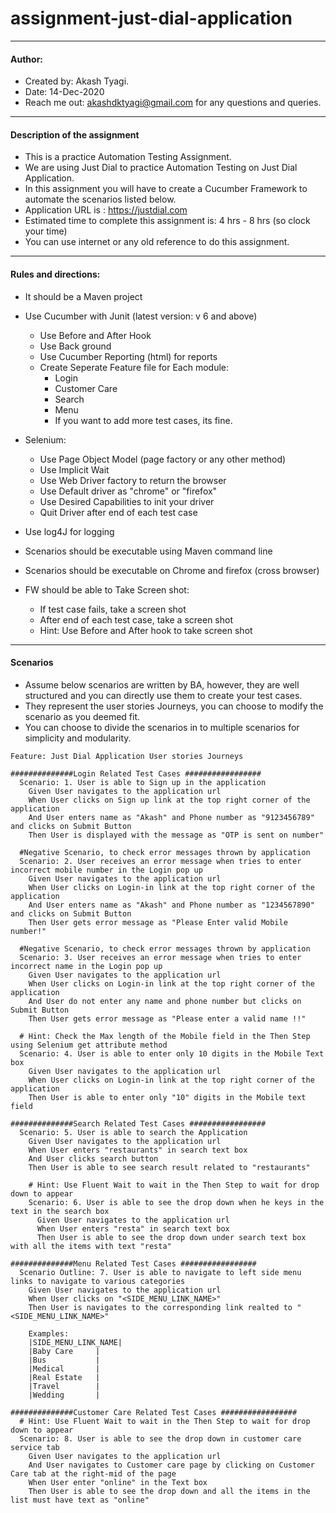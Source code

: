 # assignment-just-dial-application
---

#### Author:
* Created by: Akash Tyagi. 
* Date: 14-Dec-2020
* Reach me out: akashdktyagi@gmail.com for any questions and queries.

---

#### Description of the assignment
* This is a practice Automation Testing Assignment. 
* We are using Just Dial to practice Automation Testing on Just Dial Application.
* In this assignment you will have to create a Cucumber Framework to automate the scenarios listed below.
* Application URL is : https://justdial.com
* Estimated time to complete this assignment is: 4 hrs - 8 hrs (so clock your time)
* You can use internet or any old reference to do this assignment.

---

#### Rules and directions: 

* It should be a Maven project
* Use Cucumber with Junit (latest version: v 6 and above)
  * Use Before and After Hook
  * Use Back ground
  * Use Cucumber Reporting (html) for reports 
  * Create Seperate Feature file for Each module:
    * Login
    * Customer Care
    * Search
    * Menu
    * If you want to add more test cases, its fine.
    
* Selenium:
    * Use Page Object Model (page factory or any other method)
    * Use Implicit Wait
    * Use Web Driver factory to return the browser
    * Use Default driver as "chrome" or "firefox"
    * Use Desired Capabilities to init your driver
    * Quit Driver after end of each test case
    
* Use log4J for logging
* Scenarios should be executable using Maven command line
* Scenarios should be executable on Chrome and firefox (cross browser)
* FW should be able to Take Screen shot:
  * If test case fails, take a screen shot
  * After end of each test case, take a screen shot
  * Hint: Use Before and After hook to take screen shot

---

#### Scenarios 
* Assume below scenarios are written by BA, however, they are well structured and you can directly use them to create your test cases.
* They represent the user stories Journeys, you can choose to modify the scenario as you deemed fit.
* You can choose to divide the scenarios in to multiple scenarios for simplicity and modularity.

```gherkin
Feature: Just Dial Application User stories Journeys

##############Login Related Test Cases #################
  Scenario: 1. User is able to Sign up in the application
    Given User navigates to the application url
    When User clicks on Sign up link at the top right corner of the application
    And User enters name as "Akash" and Phone number as "9123456789" and clicks on Submit Button
    Then User is displayed with the message as "OTP is sent on number"

  #Negative Scenario, to check error messages thrown by application
  Scenario: 2. User receives an error message when tries to enter incorrect mobile number in the Login pop up
    Given User navigates to the application url
    When User clicks on Login-in link at the top right corner of the application
    And User enters name as "Akash" and Phone number as "1234567890" and clicks on Submit Button
    Then User gets error message as "Please Enter valid Mobile number!"

  #Negative Scenario, to check error messages thrown by application
  Scenario: 3. User receives an error message when tries to enter incorrect name in the Login pop up
    Given User navigates to the application url
    When User clicks on Login-in link at the top right corner of the application
    And User do not enter any name and phone number but clicks on Submit Button
    Then User gets error message as "Please enter a valid name !!"

  # Hint: Check the Max length of the Mobile field in the Then Step using Selenium get attribute method
  Scenario: 4. User is able to enter only 10 digits in the Mobile Text box
    Given User navigates to the application url
    When User clicks on Login-in link at the top right corner of the application
    Then User is able to enter only "10" digits in the Mobile text field

##############Search Related Test Cases #################
  Scenario: 5. User is able to search the Application
    Given User navigates to the application url
    When User enters "restaurants" in search text box
    And User clicks search button
    Then User is able to see search result related to "restaurants"

    # Hint: Use Fluent Wait to wait in the Then Step to wait for drop down to appear
    Scenario: 6. User is able to see the drop down when he keys in the text in the search box
      Given User navigates to the application url
      When User enters "resta" in search text box
      Then User is able to see the drop down under search text box with all the items with text "resta"

##############Menu Related Test Cases #################
  Scenario Outline: 7. User is able to navigate to left side menu links to navigate to various categories
    Given User navigates to the application url
    When User clicks on "<SIDE_MENU_LINK_NAME>"
    Then User is navigates to the corresponding link realted to "<SIDE_MENU_LINK_NAME>"

    Examples:
    |SIDE_MENU_LINK_NAME|
    |Baby Care     |
    |Bus           |
    |Medical       |
    |Real Estate   |
    |Travel        |
    |Wedding       |

##############Customer Care Related Test Cases #################
  # Hint: Use Fluent Wait to wait in the Then Step to wait for drop down to appear
  Scenario: 8. User is able to see the drop down in customer care service tab
    Given User navigates to the application url
    And User navigates to Customer care page by clicking on Customer Care tab at the right-mid of the page
    When User enter "online" in the Text box
    Then User is able to see the drop down and all the items in the list must have text as "online"
```




